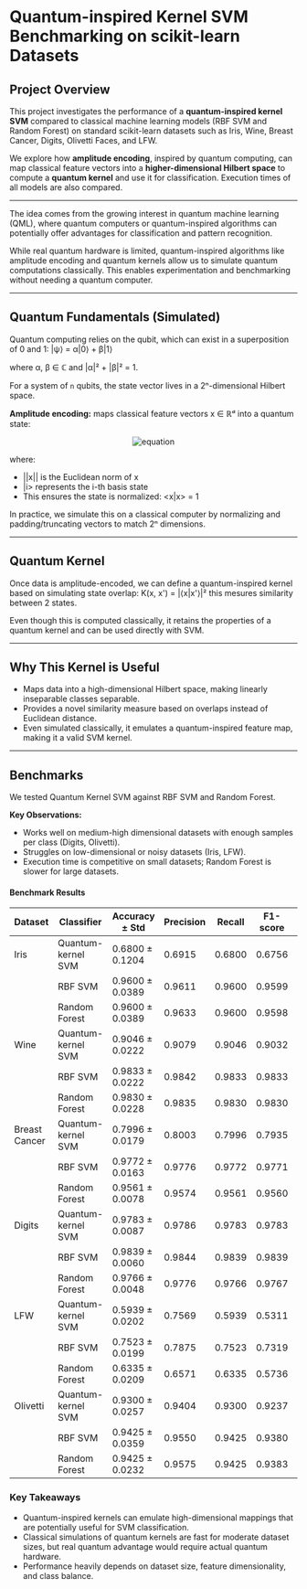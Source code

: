 # Quantum-inspired Kernel SVM Benchmarking on scikit-learn Datasets

## Project Overview

This project investigates the performance of a **quantum-inspired kernel SVM** compared to classical machine learning models (RBF SVM and Random Forest) on standard scikit-learn datasets such as Iris, Wine, Breast Cancer, Digits, Olivetti Faces, and LFW.  

We explore how **amplitude encoding**, inspired by quantum computing, can map classical feature vectors into a **higher-dimensional Hilbert space** to compute a **quantum kernel** and use it for classification. Execution times of all models are also compared.

---

The idea comes from the growing interest in quantum machine learning (QML), where quantum computers or quantum-inspired algorithms can potentially offer advantages for classification and pattern recognition.  

While real quantum hardware is limited, quantum-inspired algorithms like amplitude encoding and quantum kernels allow us to simulate quantum computations classically. This enables experimentation and benchmarking without needing a quantum computer.

---

## Quantum Fundamentals (Simulated)

Quantum computing relies on the qubit, which can exist in a superposition of 0 and 1:  |ψ⟩ = α|0⟩ + β|1⟩

where α, β ∈ ℂ and |α|² + |β|² = 1.  

For a system of `n` qubits, the state vector lives in a 2ⁿ-dimensional Hilbert space.

**Amplitude encoding:** maps classical feature vectors x ∈ ℝᵈ into a quantum state: 

<p align="center">
  <img src="https://latex.codecogs.com/svg.image?|x\rangle=\frac{1}{\|x\|}\sum_{i=1}^{d}x_i|i\rangle&space;" alt="equation"/>
</p>



where:
- ||x|| is the Euclidean norm of x
- |i> represents the i-th basis state
- This ensures the state is normalized: <x|x> = 1


In practice, we simulate this on a classical computer by normalizing and padding/truncating vectors to match 2ⁿ dimensions.

---

## Quantum Kernel

Once data is amplitude-encoded, we can define a quantum-inspired kernel based on simulating state overlap: K(x, x') = |⟨x|x'⟩|² this mesures similarity between 2 states.

Even though this is computed classically, it retains the properties of a quantum kernel and can be used directly with SVM.

---

## Why This Kernel is Useful

- Maps data into a high-dimensional Hilbert space, making linearly inseparable classes separable.
- Provides a novel similarity measure based on overlaps instead of Euclidean distance.
- Even simulated classically, it emulates a quantum-inspired feature map, making it a valid SVM kernel.

---

## Benchmarks

We tested Quantum Kernel SVM against RBF SVM and Random Forest.

**Key Observations:**

- Works well on medium-high dimensional datasets with enough samples per class (Digits, Olivetti).  
- Struggles on low-dimensional or noisy datasets (Iris, LFW).  
- Execution time is competitive on small datasets; Random Forest is slower for large datasets.

#### Benchmark Results


| Dataset        | Classifier          | Accuracy ± Std | Precision | Recall | F1-score | Time (s) |
|----------------|------------------|----------------|-----------|--------|----------|-----------|
| Iris           | Quantum-kernel SVM | 0.6800 ± 0.1204 | 0.6915   | 0.6800 | 0.6756  | 0.00      |
|                | RBF SVM           | 0.9600 ± 0.0389 | 0.9611   | 0.9600 | 0.9599  | 0.00      |
|                | Random Forest     | 0.9600 ± 0.0389 | 0.9633   | 0.9600 | 0.9598  | 0.49      |
| Wine           | Quantum-kernel SVM | 0.9046 ± 0.0222 | 0.9079   | 0.9046 | 0.9032  | 0.01      |
|                | RBF SVM           | 0.9833 ± 0.0222 | 0.9842   | 0.9833 | 0.9833  | 0.01      |
|                | Random Forest     | 0.9830 ± 0.0228 | 0.9835   | 0.9830 | 0.9830  | 0.76      |
| Breast Cancer  | Quantum-kernel SVM | 0.7996 ± 0.0179 | 0.8003   | 0.7996 | 0.7935  | 0.03      |
|                | RBF SVM           | 0.9772 ± 0.0163 | 0.9776   | 0.9772 | 0.9771  | 0.02      |
|                | Random Forest     | 0.9561 ± 0.0078 | 0.9574   | 0.9561 | 0.9560  | 0.91      |
| Digits         | Quantum-kernel SVM | 0.9783 ± 0.0087 | 0.9786   | 0.9783 | 0.9783  | 0.24      |
|                | RBF SVM           | 0.9839 ± 0.0060 | 0.9844   | 0.9839 | 0.9839  | 0.29      |
|                | Random Forest     | 0.9766 ± 0.0048 | 0.9776   | 0.9766 | 0.9767  | 1.23      |
| LFW            | Quantum-kernel SVM | 0.5939 ± 0.0202 | 0.7569   | 0.5939 | 0.5311  | 0.20      |
|                | RBF SVM           | 0.7523 ± 0.0199 | 0.7875   | 0.7523 | 0.7319  | 1.59      |
|                | Random Forest     | 0.6335 ± 0.0209 | 0.6571   | 0.6335 | 0.5736  | 4.79      |
| Olivetti       | Quantum-kernel SVM | 0.9300 ± 0.0257 | 0.9404   | 0.9300 | 0.9237  | 0.06      |
|                | RBF SVM           | 0.9425 ± 0.0359 | 0.9550   | 0.9425 | 0.9380  | 0.93      |
|                | Random Forest     | 0.9425 ± 0.0232 | 0.9575   | 0.9425 | 0.9383  | 5.65      |



### Key Takeaways
- Quantum-inspired kernels can emulate high-dimensional mappings that are potentially useful for SVM classification.  
- Classical simulations of quantum kernels are fast for moderate dataset sizes, but real quantum advantage would require actual quantum hardware.  
- Performance heavily depends on dataset size, feature dimensionality, and class balance.




